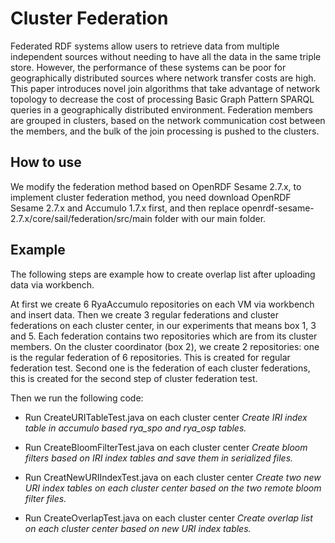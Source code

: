 Cluster Federation
=================
Federated RDF systems allow users to retrieve data from multiple independent sources without needing to have all the data in the same triple store. However, the performance of these systems can be poor for geographically distributed sources where network transfer costs are high. This paper introduces novel join algorithms that take advantage of network topology to decrease the cost of processing Basic Graph Pattern SPARQL queries in a geographically distributed environment. Federation members are grouped in clusters, based on the network communication cost between the members, and the bulk of the join processing is pushed to the clusters. 

How to use
----------
We modify the federation method based on OpenRDF Sesame 2.7.x, to implement cluster federation method, you need download OpenRDF Sesame 2.7.x and Accumulo 1.7.x first, and then replace openrdf-sesame-2.7.x/core/sail/federation/src/main folder with our main folder.

Example
-------

The following steps are example how to create overlap list after uploading data via workbench.

At first we create 6 RyaAccumulo repositories on each VM via workbench and insert data. Then we create 3 regular federations and cluster federations on each cluster center, in our experiments that means box 1, 3 and 5. Each federation contains two repositories which are from its cluster members. On the cluster coordinator (box 2), we create 2 repositories: one is the regular federation of 6 repositories. This is created for regular federation test. Second one is the federation of each cluster federations, this is created for the second step of cluster federation test.

Then we run the following code:

* Run CreateURITableTest.java on each cluster center
*Create IRI index table in accumulo based rya_spo and rya_osp tables.*

* Run CreateBloomFilterTest.java on each cluster center
*Create bloom filters based on IRI index tables and save them in serialized files.*

* Run CreatNewURIIndexTest.java on each cluster center
*Create two new URI index tables on each cluster center based on the two remote bloom filter files.*

* Run CreateOverlapTest.java on each cluster center
*Create overlap list on each cluster center based on new URI index tables.*

